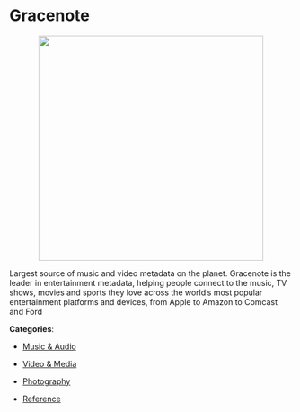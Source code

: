 # Gracenote
<p align="center">
    <img width="400" src="https://raw.githubusercontent.com/apis-list/apis-list/apis/gracenote/logo_256x256.png" />
</p>

Largest source of music and video metadata on the planet. Gracenote is the leader in entertainment metadata, helping people connect to the music, TV shows, movies and sports they love across the world’s most popular entertainment platforms and devices, from Apple to Amazon to Comcast and Ford



**Categories**:

- [Music & Audio](https://github.com/apis-list/apis-list#music-and-audio)

- [Video & Media](https://github.com/apis-list/apis-list#video-and-media)

- [Photography](https://github.com/apis-list/apis-list#photography)

- [Reference](https://github.com/apis-list/apis-list#reference)




